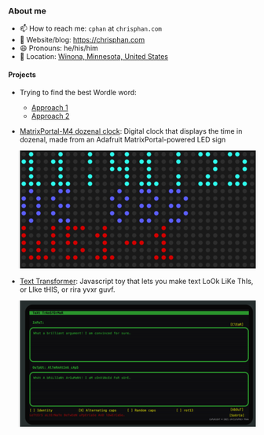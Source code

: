 ### About me

- 📫 How to reach me: `cphan` at `chrisphan.com`
- 🔗 Website/blog: <https://chrisphan.com>
- 😄 Pronouns: he/his/him
- 📍 Location: [Winona, Minnesota, United
  States](https://www.openstreetmap.org/#map=14/44.0475/-91.6419)

#### Projects

- Trying to find the best Wordle word:

  - [Approach 1](https://gist.github.com/christopherphan/f90c264dac1b0faeb8c0d4fc87155a73)
  - [Approach 2](https://gist.github.com/christopherphan/639a8208ac9f266d140b814a427f5fd5)

- [MatrixPortal-M4 dozenal
  clock](https://github.com/christopherphan/MatrixPortal-M4-dozenal-clock):
  Digital clock that displays the time in dozenal, made from an Adafruit
  MatrixPortal-powered LED sign

  ![Simulation of LED sign dozenal clock](dozenal_clock.svg)

- [Text Transformer](https://github.com/christopherphan/text-transformer): Javascript toy
  that lets you make text LoOk LiKe ThIs, or LIke tHIS, or rira yvxr guvf.

  ![Screenshot of Text Transformer](text_transform_screen_shot.png)
